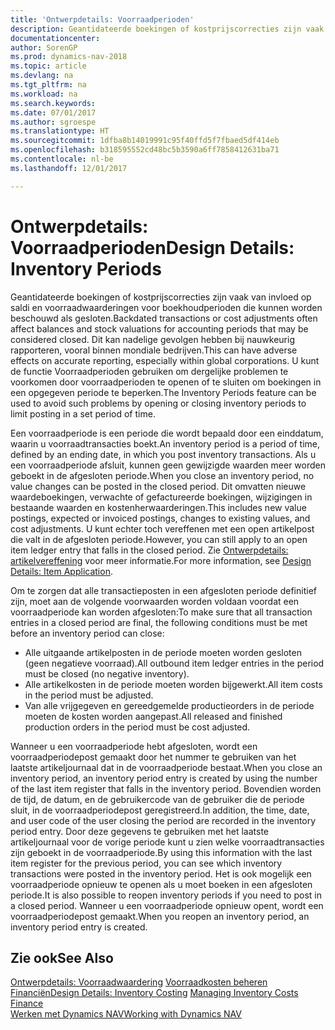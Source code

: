 ```yaml
---
title: 'Ontwerpdetails: Voorraadperioden'
description: Geantidateerde boekingen of kostprijscorrecties zijn vaak van invloed op saldi en voorraadwaarderingen voor boekhoudperioden die kunnen worden beschouwd als gesloten. Dit kan nadelige gevolgen hebben bij nauwkeurig rapporteren, vooral binnen mondiale bedrijven. U kunt de functie Voorraadperioden gebruiken om dergelijke problemen te voorkomen door voorraadperioden te openen of te sluiten om boekingen in een opgegeven periode te beperken.
documentationcenter: 
author: SorenGP
ms.prod: dynamics-nav-2018
ms.topic: article
ms.devlang: na
ms.tgt_pltfrm: na
ms.workload: na
ms.search.keywords: 
ms.date: 07/01/2017
ms.author: sgroespe
ms.translationtype: HT
ms.sourcegitcommit: 1dfba8b14019991c95f40ffd5f7fbaed5df414eb
ms.openlocfilehash: b318595552cd48bc5b3590a6ff7858412631ba71
ms.contentlocale: nl-be
ms.lasthandoff: 12/01/2017

---
```

# <a name="design-details-inventory-periods"></a><span data-ttu-id="ea125-105">Ontwerpdetails: Voorraadperioden</span><span class="sxs-lookup"><span data-stu-id="ea125-105">Design Details: Inventory Periods</span></span>
<span data-ttu-id="ea125-106">Geantidateerde boekingen of kostprijscorrecties zijn vaak van invloed op saldi en voorraadwaarderingen voor boekhoudperioden die kunnen worden beschouwd als gesloten.</span><span class="sxs-lookup"><span data-stu-id="ea125-106">Backdated transactions or cost adjustments often affect balances and stock valuations for accounting periods that may be considered closed.</span></span> <span data-ttu-id="ea125-107">Dit kan nadelige gevolgen hebben bij nauwkeurig rapporteren, vooral binnen mondiale bedrijven.</span><span class="sxs-lookup"><span data-stu-id="ea125-107">This can have adverse effects on accurate reporting, especially within global corporations.</span></span> <span data-ttu-id="ea125-108">U kunt de functie Voorraadperioden gebruiken om dergelijke problemen te voorkomen door voorraadperioden te openen of te sluiten om boekingen in een opgegeven periode te beperken.</span><span class="sxs-lookup"><span data-stu-id="ea125-108">The Inventory Periods feature can be used to avoid such problems by opening or closing inventory periods to limit posting in a set period of time.</span></span>  

 <span data-ttu-id="ea125-109">Een voorraadperiode is een periode die wordt bepaald door een einddatum, waarin u voorraadtransacties boekt.</span><span class="sxs-lookup"><span data-stu-id="ea125-109">An inventory period is a period of time, defined by an ending date, in which you post inventory transactions.</span></span> <span data-ttu-id="ea125-110">Als u een voorraadperiode afsluit, kunnen geen gewijzigde waarden meer worden geboekt in de afgesloten periode.</span><span class="sxs-lookup"><span data-stu-id="ea125-110">When you close an inventory period, no value changes can be posted in the closed period.</span></span> <span data-ttu-id="ea125-111">Dit omvatten nieuwe waardeboekingen, verwachte of gefactureerde boekingen, wijzigingen in bestaande waarden en kostenherwaarderingen.</span><span class="sxs-lookup"><span data-stu-id="ea125-111">This includes new value postings, expected or invoiced postings, changes to existing values, and cost adjustments.</span></span> <span data-ttu-id="ea125-112">U kunt echter toch vereffenen met een open artikelpost die valt in de afgesloten periode.</span><span class="sxs-lookup"><span data-stu-id="ea125-112">However, you can still apply to an open item ledger entry that falls in the closed period.</span></span> <span data-ttu-id="ea125-113">Zie [Ontwerpdetails: artikelvereffening](design-details-item-application.md) voor meer informatie.</span><span class="sxs-lookup"><span data-stu-id="ea125-113">For more information, see [Design Details: Item Application](design-details-item-application.md).</span></span>  

 <span data-ttu-id="ea125-114">Om te zorgen dat alle transactieposten in een afgesloten periode definitief zijn, moet aan de volgende voorwaarden worden voldaan voordat een voorraadperiode kan worden afgesloten:</span><span class="sxs-lookup"><span data-stu-id="ea125-114">To make sure that all transaction entries in a closed period are final, the following conditions must be met before an inventory period can close:</span></span>  

-   <span data-ttu-id="ea125-115">Alle uitgaande artikelposten in de periode moeten worden gesloten (geen negatieve voorraad).</span><span class="sxs-lookup"><span data-stu-id="ea125-115">All outbound item ledger entries in the period must be closed (no negative inventory).</span></span>  
-   <span data-ttu-id="ea125-116">Alle artikelkosten in de periode moeten worden bijgewerkt.</span><span class="sxs-lookup"><span data-stu-id="ea125-116">All item costs in the period must be adjusted.</span></span>  
-   <span data-ttu-id="ea125-117">Van alle vrijgegeven en gereedgemelde productieorders in de periode moeten de kosten worden aangepast.</span><span class="sxs-lookup"><span data-stu-id="ea125-117">All released and finished production orders in the period must be cost adjusted.</span></span>  

 <span data-ttu-id="ea125-118">Wanneer u een voorraadperiode hebt afgesloten, wordt een voorraadperiodepost gemaakt door het nummer te gebruiken van het laatste artikeljournaal dat in de voorraadperiode bestaat.</span><span class="sxs-lookup"><span data-stu-id="ea125-118">When you close an inventory period, an inventory period entry is created by using the number of the last item register that falls in the inventory period.</span></span> <span data-ttu-id="ea125-119">Bovendien worden de tijd, de datum, en de gebruikercode van de gebruiker die de periode sluit, in de voorraadperiodepost geregistreerd.</span><span class="sxs-lookup"><span data-stu-id="ea125-119">In addition, the time, date, and user code of the user closing the period are recorded in the inventory period entry.</span></span> <span data-ttu-id="ea125-120">Door deze gegevens te gebruiken met het laatste artikeljournaal voor de vorige periode kunt u zien welke voorraadtransacties zijn geboekt in de voorraadperiode.</span><span class="sxs-lookup"><span data-stu-id="ea125-120">By using this information with the last item register for the previous period, you can see which inventory transactions were posted in the inventory period.</span></span> <span data-ttu-id="ea125-121">Het is ook mogelijk een voorraadperiode opnieuw te openen als u moet boeken in een afgesloten periode.</span><span class="sxs-lookup"><span data-stu-id="ea125-121">It is also possible to reopen inventory periods if you need to post in a closed period.</span></span> <span data-ttu-id="ea125-122">Wanneer u een voorraadperiode opnieuw opent, wordt een voorraadperiodepost gemaakt.</span><span class="sxs-lookup"><span data-stu-id="ea125-122">When you reopen an inventory period, an inventory period entry is created.</span></span>  

## <a name="see-also"></a><span data-ttu-id="ea125-123">Zie ook</span><span class="sxs-lookup"><span data-stu-id="ea125-123">See Also</span></span>  
 <span data-ttu-id="ea125-124">[Ontwerpdetails: Voorraadwaardering](design-details-inventory-costing.md) [Voorraadkosten beheren](finance-manage-inventory-costs.md) [Financiën](finance.md)</span><span class="sxs-lookup"><span data-stu-id="ea125-124">[Design Details: Inventory Costing](design-details-inventory-costing.md) [Managing Inventory Costs](finance-manage-inventory-costs.md) [Finance](finance.md)</span></span>  
 [<span data-ttu-id="ea125-125">Werken met Dynamics NAV</span><span class="sxs-lookup"><span data-stu-id="ea125-125">Working with Dynamics NAV</span></span>](ui-work-product.md)


